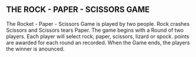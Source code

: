 ## THE ROCK - PAPER - SCISSORS GAME ##

The Rocket - Paper - Scissors Game is played by two people. Rock crashes Scissors and Scissors tears Paper. The game begins with a Round of two players. Each player will select rock, paper, scissors, lizard or spock. points are awarded for each round an recorded. When the Game ends, the players the winner is anounced.

